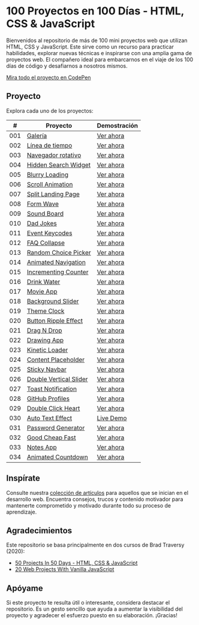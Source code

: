 
# 100 Proyectos en 100 Días - HTML, CSS & JavaScript

Bienvenidos al repositorio de más de 100 mini proyectos web que utilizan HTML, CSS y JavaScript. Este sirve como un recurso para practicar habilidades, explorar nuevas técnicas e inspirarse con una amplia gama de proyectos web. El compañero ideal para embarcarnos en el viaje de los 100 días de código y desafiarnos a nosotros mismos.

[Mira todo el proyecto en CodePen](https://codepen.io/collection/ExJeLG)

## Proyecto

Explora cada uno de los proyectos:

|  #  | Proyecto                                                                | Demostración                                                 |
| :-: | ---------------------------------------------------------------------- | -------------------------------------------------------- |
| 001 | [Galería](001-expanding%20cards)                               | [Ver ahora](https://codepen.io/JasVidal/pen/LYvqRNP)  |
| 002 | [Línea de tiempo](002-progress%20steps)                                 | [Ver ahora](https://codepen.io/JasVidal/pen/XWQOjdo)  |
| 003 | [Navegador rotativo](003-rotating%20navigation)             | [Ver ahora](https://codepen.io/JasVidal/pen/XWQOjKo)  |
| 004 | [Hidden Search Widget](004-hidden%20search%20widget)                   | [Ver ahora](https://codepen.io/solygambas/full/mdrzdPB)  |
| 005 | [Blurry Loading](005-blurry%20loading)                                 | [Ver ahora](https://codepen.io/solygambas/full/WNGaNgB)  |
| 006 | [Scroll Animation](006-scroll%20animation)                             | [Ver ahora](https://codepen.io/solygambas/full/JjRmoWL)  |
| 007 | [Split Landing Page](007-split%20landing%20page)                       | [Ver ahora](https://codepen.io/solygambas/full/KKgGdmY)  |
| 008 | [Form Wave](008-form%20wave%20animation)                               | [Ver ahora](https://codepen.io/solygambas/full/Exgdegm)  |
| 009 | [Sound Board](009-sound%20board)                                       | [Ver ahora](https://codepen.io/solygambas/full/oNzaPQa)  |
| 010 | [Dad Jokes](010-dad%20jokes)                                           | [Ver ahora](https://codepen.io/solygambas/full/gOwBQZK)  |
| 011 | [Event Keycodes](011-event%20KeyCodes)                                 | [Ver ahora](https://codepen.io/solygambas/full/zYKmypd)  |
| 012 | [FAQ Collapse](012-FAQ%20collapse)                                     | [Ver ahora](https://codepen.io/solygambas/full/ExgdqWm)  |
| 013 | [Random Choice Picker](013-random%20choice%20picker)                   | [Ver ahora](https://codepen.io/solygambas/full/eYdQgqN)  |
| 014 | [Animated Navigation](014-animated%20navigation)                       | [Ver ahora](https://codepen.io/solygambas/full/KKgrWGz)  |
| 015 | [Incrementing Counter](015-incrementing%20counter)                     | [Ver ahora](https://codepen.io/solygambas/full/qBaQmeW)  |
| 016 | [Drink Water](016-drink%20water)                                       | [Ver ahora](https://codepen.io/solygambas/full/yLaQoJy)  |
| 017 | [Movie App](017-movie%20app)                                           | [Ver ahora](https://codepen.io/solygambas/full/mdrabXd)  |
| 018 | [Background Slider](018-background%20slider)                           | [Ver ahora](https://codepen.io/solygambas/full/OJRrVbJ)  |
| 019 | [Theme Clock](019-theme%20clock)                                       | [Ver ahora](https://codepen.io/solygambas/full/MWjZrZy)  |
| 020 | [Button Ripple Effect](020-button%20ripple%20effect)                   | [Ver ahora](https://codepen.io/solygambas/full/oNzJdWw)  |
| 021 | [Drag N Drop](021-drag%20n%20drop)                                     | [Ver ahora](https://codepen.io/solygambas/full/RwGEyme)  |
| 022 | [Drawing App](022-drawing%20app)                                       | [Ver ahora](https://codepen.io/solygambas/full/wvzREMx)  |
| 023 | [Kinetic Loader](023-kinetic%20loader)                                 | [Ver ahora](https://codepen.io/solygambas/full/JjRwVLW)  |
| 024 | [Content Placeholder](024-content%20placeholder)                       | [Ver ahora](https://codepen.io/solygambas/full/ExgGzaX)  |
| 025 | [Sticky Navbar](025-sticky%20navigation)                               | [Ver ahora](https://codepen.io/solygambas/full/VwKqJmw/) |
| 026 | [Double Vertical Slider](026-double%20vertical%20slider)               | [Ver ahora](https://codepen.io/solygambas/full/wvzNwqB)  |
| 027 | [Toast Notification](027-toast%20notification)                         | [Ver ahora](https://codepen.io/solygambas/full/YzGBNgW)  |
| 028 | [GitHub Profiles](028-github%20profiles)                               | [Ver ahora](https://codepen.io/solygambas/full/GRjzmVR)  |
| 029 | [Double Click Heart](029-double%20click%20heart)                       | [Ver ahora](https://codepen.io/solygambas/full/XWjOaOK)  |
| 030 | [Auto Text Effect](030-auto%20text%20effect)                           | [Live Demo](https://codepen.io/solygambas/full/JjRxrbM)  |
| 031 | [Password Generator](031-password%20generator)                         | [Ver ahora](https://codepen.io/solygambas/full/rNMRvWb)  |
| 032 | [Good Cheap Fast](032-good%20cheap%20fast)                             | [Ver ahora](https://codepen.io/solygambas/full/QWKoxwP)  |
| 033 | [Notes App](033-notes%20app)                                           | [Ver ahora](https://codepen.io/solygambas/full/qBavQog)  |
| 034 | [Animated Countdown](034-animated%20countdown)                         | [Ver ahora](https://codepen.io/solygambas/full/vYXPbYW)  |



## Inspírate

Consulte nuestra [colección de artículos](https://) para aquellos que se inician en el desarrollo web. Encuentra consejos, trucos y contenido motivador para mantenerte comprometido y motivado durante todo su proceso de aprendizaje.

## Agradecimientos

Este repositorio se basa principalmente en dos cursos de Brad Traversy (2020):

- [50 Projects In 50 Days - HTML, CSS & JavaScript](https://www.udemy.com/course/50-projects-50-days/)
- [20 Web Projects With Vanilla JavaScript](https://www.udemy.com/course/web-projects-with-vanilla-javascript/)

## Apóyame

Si este proyecto te resulta útil o interesante, considera destacar el repositorio. Es un gesto sencillo que ayuda a aumentar la visibilidad del proyecto y agradecer el esfuerzo puesto en su elaboración. ¡Gracias!


